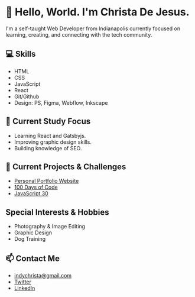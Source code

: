 
# 👧 Hello, World. I'm Christa De Jesus.

I'm a self-taught Web Developer from Indianapolis currently focused on learning, creating, and connecting with the tech community.

## 💻 Skills

- HTML
- CSS
- JavaScript
- React
- Git/Github
- Design: PS, Figma, Webflow, Inkscape

## 🌱 Current Study Focus

- Learning React and Gatsbyjs.
- Improving graphic design skills.
- Building knowledge of SEO.

## 📂 Current Projects & Challenges

- [Personal Portfolio Website](https://indychrista.com)
- [100 Days of Code](http://indychrista.github.io/100DaysOfCode_Projects)
- [JavaScript 30](http://indychrista.github.io/100DaysOfCode_Projects)

## Special Interests & Hobbies

- Photography & Image Editing
- Graphic Design
- Dog Training

## 📫 Contact Me

- indychrista@gmail.com 
- [Twitter](https://twitter.com/indychrista)
- [LinkedIn](https://linkedin.com/in/indychrista/)
